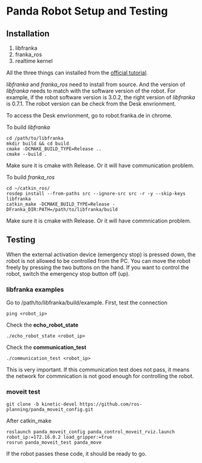 # Panda Robot Setup and Testing

## Installation
1. libfranka
2. franka_ros
3. realtime kernel

All the three things can installed from the [official tutorial](https://frankaemika.github.io/docs/installation_linux.html).

_libfranka_ and *franka_ros* need to install from source. And the version of _libfranka_ needs to match with the software version of the robot. For example, if the robot software version is 3.0.2, the right version of _libfranka_ is 0.7.1. The robot version can be check from the Desk envrionment.

To access the Desk envrionment, go to robot.franka.de in chrome.

To build _libfranka_
```shell
cd /path/to/libfranka
mkdir build && cd build
cmake -DCMAKE_BUILD_TYPE=Release ..
cmake --build .
```
Make sure it is cmake with Release. Or it will have communication problem.

To build *franka_ros*
```shell
cd ~/catkin_ros/
rosdep install --from-paths src --ignore-src src -r -y --skip-keys libfranka
catkin_make -DCMAKE_BUILD_TYPE=Release -DFranka_DIR:PATH=/path/to/libfranka/build
```
Make sure it is cmake with Release. Or it will have commnication problem.


## Testing
When the external activation device (emergency stop) is pressed down, the robot is not allowed to be controlled from the PC. You can move the robot freely by pressing the two buttons on the hand. If you want to control the robot, switch the emergency stop button off (up).

### libfranka examples
Go to /path/to/libfranka/build/example. First, test the connection
```shell
ping <robot_ip>
```
Check the **echo_robot_state**
```shell
./echo_robot_state <robot_ip>
```
Check the **communication_test**
```shell
./communication_test <robot_ip>
```
This is very important. If this communication test does not pass, it means the network for commnication is not good enough for controlling the robot.

### moveit test
```
git clone -b kinetic-devel https://github.com/ros-planning/panda_moveit_config.git
```
After catkin_make
```
roslaunch panda_moveit_config panda_control_moveit_rviz.launch robot_ip:=172.16.0.2 load_gripper:=true
rosrun panda_moveit_test panda_move
```
If the robot passes these code, it should be ready to go.


